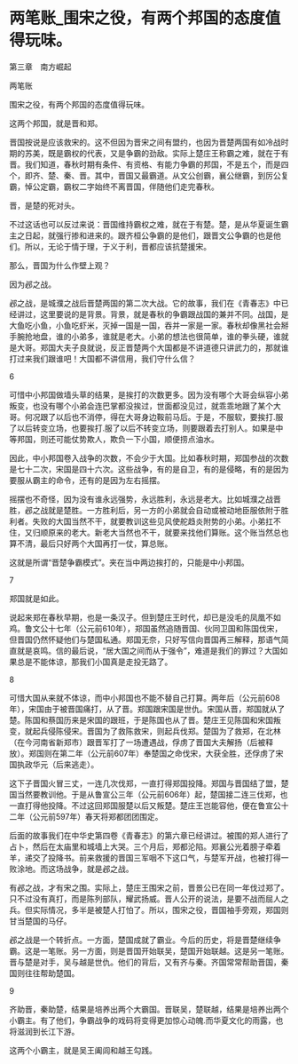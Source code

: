 # 两笔账_围宋之役，有两个邦国的态度值得玩味。

第三章　南方崛起

两笔账

围宋之役，有两个邦国的态度值得玩味。

这两个邦国，就是晋和郑。

晋国按说是应该救宋的。这不但因为晋宋之间有盟约，也因为晋楚两国有如冷战时期的苏美，既是霸权的代表，又是争霸的劲敌。实际上楚庄王称霸之难，就在于有晋。我们知道，春秋时期有条件、有资格、有能力争霸的邦国，不是五个，而是四个，即齐、楚、秦、晋。其中，晋国又最霸道。从文公创霸，襄公继霸，到厉公复霸，悼公定霸，霸权二字始终不离晋国，伴随他们走完春秋。

晋，是楚的死对头。

不过这话也可以反过来说：晋国维持霸权之难，就在于有楚。楚，是从华夏诞生霸主之日起，就强行掺和进来的。跟齐桓公争霸的是他们，跟晋文公争霸的也是他们。所以，无论于情于理，于义于利，晋都应该抗楚援宋。

那么，晋国为什么作壁上观？

因为邲之战。

邲之战，是城濮之战后晋楚两国的第二次大战。它的故事，我们在《青春志》中已经讲过，这里要说的是背景。背景，就是春秋的争霸跟战国的兼并不同。战国，是大鱼吃小鱼，小鱼吃虾米，灭掉一国是一国，吞并一家是一家。春秋却像黑社会掰手腕抢地盘，谁的小弟多，谁就是老大。小弟的想法也很简单，谁的拳头硬，谁就是大哥。郑国大夫子良就说，反正晋楚两个大国都是不讲道德只讲武力的，那就谁打过来我们跟谁吧！大国都不讲信用，我们守什么信？

6

可惜中小邦国做墙头草的结果，是挨打的次数更多。因为没有哪个大哥会纵容小弟叛变，也没有哪个小弟会连巴掌都没挨过，世面都没见过，就乖乖地跟了某个大哥。何况跟了以后也不消停，得在大哥身边鞍前马后。于是，不服软，要挨打.服了以后转变立场，也要挨打.服了以后不转变立场，则要跟着去打别人。如果是中等邦国，则还可能仗势欺人，欺负一下小国，顺便捞点油水。

因此，中小邦国卷入战争的次数，不会少于大国。比如春秋时期，郑国参战的次数是七十二次，宋国是四十六次。这些战争，有的是自卫，有的是侵略，有的是因为要服从霸主的命令，还有的是因为左右摇摆。

摇摆也不奇怪，因为没有谁永远强势，永远胜利，永远是老大。比如城濮之战晋胜，邲之战就是楚胜。一方胜利后，另一方的小弟就会自动或被动地臣服依附于胜利者。失败的大国当然不干，就要教训这些见风使舵趋炎附势的小弟。小弟扛不住，又归顺原来的老大。新老大当然也不干，就要来找他们算账。这个账当然总也算不清，最后只好两个大国再打一仗，算总账。

这就是所谓“晋楚争霸模式”。夹在当中两边挨打的，只能是中小邦国。

7

郑国就是如此。

说起来郑在春秋早期，也是一条汉子。但到楚庄王时代，却已是没毛的凤凰不如鸡。鲁文公十七年（公元前610年），郑国虽然追随晋国、伙同卫国和陈国伐宋，但晋国仍然怀疑他们与楚国私通。郑国无奈，只好写信向晋国再三解释，那语气简直就是哀鸣。信的最后说，“居大国之间而从于强令”，难道是我们的罪过？大国如果总是不能体谅，那我们小国真是走投无路了。

8

可惜大国从来就不体谅，而中小邦国也不能不替自己打算。两年后（公元前608年），宋国由于被晋国痛打，从了晋。郑国跟宋国是世仇。宋国从晋，郑国就从了楚。陈国和蔡国历来是宋国的跟班，于是陈国也从了晋。楚庄王见陈国和宋国叛变，就起兵侵陈侵宋。晋国为了救陈救宋，则起兵伐郑。楚国为了救郑，在北林（在今河南省新郑市）跟晋军打了一场遭遇战，俘虏了晋国大夫解扬（后被释放）。郑国则在第二年（公元前607年）奉楚国之命伐宋，大获全胜，还俘虏了宋国执政华元（后来逃走）。

这下子晋国火冒三丈，一连几次伐郑，一直打得郑国投降。郑国与晋国结了盟，楚国当然要教训他。于是从鲁宣公三年（公元前606年）起，楚国接二连三伐郑，也一直打得他投降。不过这回郑国服楚以后又叛楚。楚庄王岂能容他，便在鲁宣公十二年（公元前597年）春天将郑都团团围定。

后面的故事我们在中华史第四卷《青春志》的第六章已经讲过。被围的郑人进行了占卜，然后在太庙里和城墙上大哭。三个月后，郑都沦陷。郑襄公光着膀子牵着羊，递交了投降书。前来救援的晋国三军咽不下这口气，与楚军开战，也被打得一败涂地。而这场战争，就是邲之战。

有邲之战，才有宋之围。实际上，楚庄王围宋之前，晋景公已在同一年伐过郑了。只不过没有真打，而是陈列部队，耀武扬威。晋人公开的说法，是要不战而屈人之兵。但实际情况，多半是被楚人打怕了。所以，围宋之役，晋国袖手旁观，郑国则甘当楚国的马仔。

邲之战是一个转折点。一方面，楚国成就了霸业。今后的历史，将是晋楚继续争霸。这是一笔账。另一方面，则是晋国开始联吴，楚国开始联越。这是另一笔账。晋与楚是对手，吴与越是世仇。他们的背后，又有齐与秦。齐国常常帮助晋国，秦国则往往帮助楚国。

9

齐助晋，秦助楚，结果是培养出两个大霸国。晋联吴，楚联越，结果是培养出两个小霸主。有了他们，争霸战争的戏码将变得更加惊心动魄.而华夏文化的雨露，也将滋润到长江下游。

这两个小霸主，就是吴王阖闾和越王勾践。
